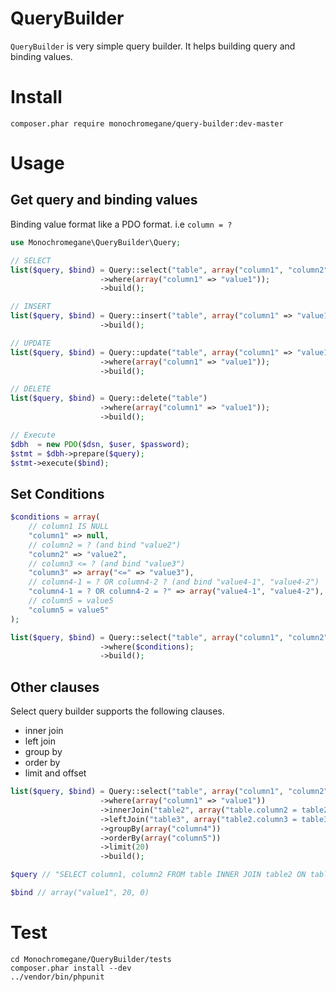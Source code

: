 QueryBuilder
===
`QueryBuilder` is very simple query builder. It helps building query and binding values.

# Install

```console
composer.phar require monochromegane/query-builder:dev-master
```

# Usage

## Get query and binding values

Binding value format like a PDO format. i.e `column = ?`

```php
use Monochromegane\QueryBuilder\Query; 

// SELECT
list($query, $bind) = Query::select("table", array("column1", "column2"));
                    ->where(array("column1" => "value1"));
                    ->build();

// INSERT
list($query, $bind) = Query::insert("table", array("column1" => "value1"))
                    ->build();

// UPDATE
list($query, $bind) = Query::update("table", array("column1" => "value1"))
                    ->where(array("column1" => "value1"));
                    ->build();

// DELETE
list($query, $bind) = Query::delete("table")
                    ->where(array("column1" => "value1"));
                    ->build();

// Execute
$dbh  = new PDO($dsn, $user, $password);
$stmt = $dbh->prepare($query);
$stmt->execute($bind);
```

## Set Conditions

```php
$conditions = array(
    // column1 IS NULL
    "column1" => null,
    // column2 = ? (and bind "value2")
    "column2" => "value2",
    // column3 <= ? (and bind "value3")
    "column3" => array("<=" => "value3"),
    // column4-1 = ? OR column4-2 ? (and bind "value4-1", "value4-2")
    "column4-1 = ? OR column4-2 = ?" => array("value4-1", "value4-2"),
    // column5 = value5
    "column5 = value5"
);

list($query, $bind) = Query::select("table", array("column1", "column2"));
                    ->where($conditions);
                    ->build();
```

## Other clauses

Select query builder supports the following clauses.

* inner join
* left join
* group by
* order by
* limit and offset

```php
list($query, $bind) = Query::select("table", array("column1", "column2"));
                    ->where(array("column1" => "value1"))
                    ->innerJoin("table2", array("table.column2 = table2.column2"))
                    ->leftJoin("table3", array("table2.column3 = table3.column3"))
                    ->groupBy(array("column4"))
                    ->orderBy(array("column5"))
                    ->limit(20)
                    ->build();

$query // "SELECT column1, column2 FROM table INNER JOIN table2 ON table.column2 = table2.column2 LEFT JOIN table3 ON table2.column3 = table3.column3 WHERE column1 = ? GROUP BY column4 ORDER BY column5 LIMIT ? OFFSET ?"

$bind // array("value1", 20, 0) 
```

# Test

```console
cd Monochromegane/QueryBuilder/tests
composer.phar install --dev
../vendor/bin/phpunit
```

